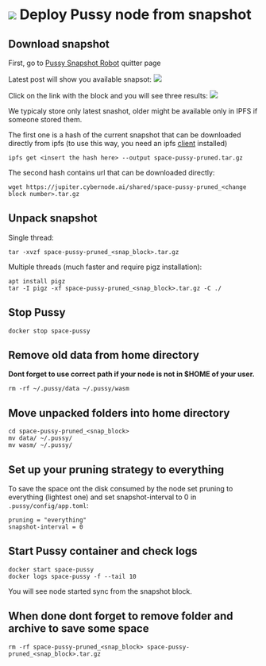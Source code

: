 # ![](https://ipfs.io/ipfs/QmWeAd87fZm1pMYyX9BmhnTrXYKCZLoyzMJMcSwNHfB6gU) Deploy Pussy node from snapshot

## Download snapshot
First, go to [Pussy Snapshot Robot](https://cyb.ai/network/bostrom/contract/pussy137p3ll78yrlw3gtfltgwhdkz0qxke4z638md6n) quitter page

Latest post will show you available snapsot:
![](https://ipfs.io/ipfs/QmaFJ56SNwEvF2J1wsuKjdb1psYNSbFPiSRntPrjEcYoHa)

Сlick on the link with the block and you will see three results:
![](https://ipfs.io/ipfs/QmaSj6avQZFs8Yn7ZbKNoR96TVqAng1Cov21ZukNoU2n7U)

We typicaly store only latest snashot, older might be available only in IPFS if someone stored them.

The first one is a hash of the current snapshot that can be downloaded directly from ipfs (to use this way, you need an ipfs [client](https://docs.ipfs.tech/install/command-line/) installed)

```
ipfs get <insert the hash here> --output space-pussy-pruned.tar.gz
```
The second hash contains url that can be downloaded directly:

```
wget https://jupiter.cybernode.ai/shared/space-pussy-pruned_<change block number>.tar.gz
```

## Unpack snapshot

Single thread:

```
tar -xvzf space-pussy-pruned_<snap_block>.tar.gz
```

Multiple threads (much faster and require pigz installation):

```
apt install pigz
tar -I pigz -xf space-pussy-pruned_<snap_block>.tar.gz -C ./
```

## Stop Pussy

```
docker stop space-pussy
```

## Remove old data from home directory

**Dont forget to use correct path if your node is not in $HOME of your user.**

```
rm -rf ~/.pussy/data ~/.pussy/wasm
```

## Move unpacked folders into home directory

```
cd space-pussy-pruned_<snap_block>
mv data/ ~/.pussy/
mv wasm/ ~/.pussy/
```

## Set up your pruning strategy to everything

To save the space ont the disk consumed by the node set pruning to everything (lightest one) and set snapshot-interval to 0 in `.pussy/config/app.toml`:

```
pruning = "everything"
snapshot-interval = 0
```

## Start Pussy container and check logs

```
docker start space-pussy
docker logs space-pussy -f --tail 10
```
You will see node started sync from the snapshot block.

## When done dont forget to remove folder and archive to save some space

```
rm -rf space-pussy-pruned_<snap_block> space-pussy-pruned_<snap_block>.tar.gz
```
